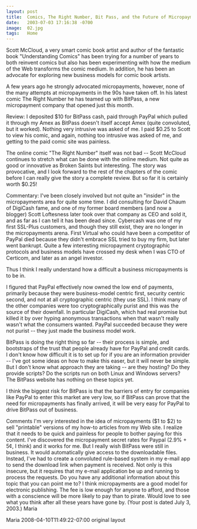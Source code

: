```yaml
---
layout: post
title:  Comics, The Right Number, Bit Pass, and the Future of Micropayments
date:   2003-07-03 17:16:38 -0700
image:  02.jpg
tags:   Home
---
```


Scott McCloud, a very smart comic book artist and author of the fantastic book "Understanding Comics" has been trying for a number of years to both reinvent comics but also has been experimenting with how the medium of the Web transforms the comic medium. In addition, he has been an advocate for exploring new business models for comic book artists.

A few years ago he strongly advocated micropayments, however, none of the many attempts at micropayments in the 90s have taken off. In his latest comic The Right Number he has teamed up with BitPass, a new micropayment company that opened just this month.

Review: I deposited $10 for BitPass cash, paid through PayPal which pulled it through my Amex as BitPass doesn't itself accept Amex (quite convoluted, but it worked). Nothing very intrusive was asked of me. I paid $0.25 to Scott to view his comic, and again, nothing too intrusive was asked of me, and getting to the paid comic site was painless.

The online comic "The Right Number" itself was not bad -- Scott McCloud continues to stretch what can be done with the online medium. Not quite as good or innovative as Broken Saints but interesting. The story was provocative, and I look forward to the rest of the chapters of the comic before I can really give the story a complete review. But so far it is certainly worth $0.25!

Commentary: I've been closely involved but not quite an "insider" in the micropayments area for quite some time. I did consulting for David Chaum of DigiCash fame, and one of my former board members (and now a blogger) Scott Loftesness later took over that company as CEO and sold it, and as far as I can tell it has been dead since. Cybercash was one of my first SSL-Plus customers, and though they still exist, they are no longer in the micropayments arena. First Virtual who could have been a competitor of PayPal died because they didn't embrace SSL tried to buy my firm, but later went bankrupt. Quite a few interesting micropayment cryptographic protocols and business models have crossed my desk when I was CTO of Certicom, and later as an angel investor.

Thus I think I really understand how a difficult a business micropayments is to be in.

I figured that PayPal effectively now owned the low end of payments, primarily because they were business-model centric first, security centric second, and not at all cryptographic centric (they use SSL). I think many of the other companies were too cryptographically purist and this was the source of their downfall. In particular DigiCash, which had real promise but killed it by over hyping anonymous transactions when that wasn't really wasn't what the consumers wanted. PayPal succeeded because they were not purist -- they just made the business model work.

BitPass is doing the right thing so far -- their process is simple, and bootstraps of the trust that people already have for PayPal and credit cards. I don't know how difficult it is to set up for if you are an information provider -- I've got some ideas on how to make this easer, but it will never be simple. But I don't know what approach they are taking -- are they hosting? Do they provide scripts? Do the scripts run on both Linux and Windows servers? The BitPass website has nothing on these topics yet.

I think the biggest risk for BitPass is that the barriers of entry for companies like PayPal to enter this market are very low, so if BitPass can prove that the need for micropayments has finally arrived, it will be very easy for PayPal to drive BitPass out of business.

Comments
I'm very interested in the idea of micropayments ($1 to $2) to sell "printable" versions of my how-to articles from my Web site. I realize that it needs to be quick and painless for people to bother paying for this content. I've discovered the micropayment secret rates for Paypal (2.9% + 5¢, I think) and it works for me. But I really wish BitPass were still in business. It would automatically give access to the downloadable files. Instead, I've had to create a convoluted rule-based system in my e-mail app to send the download link when payment is received. Not only is this insecure, but it requires that my e-mail application be up and running to process the requests. Do you have any additional information about this topic that you can point me to? I think micropayments are a good model for electronic publishing. The fee is low enough for anyone to afford, and those with a conscience will be more likely to pay than to pirate. Would love to see what you think after all these years have gone by. (Your post is dated July 3, 2003.) Maria

Maria 2008-04-10T11:49:22-07:00
original layout